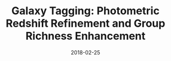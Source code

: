 ---
title: "Galaxy Tagging: Photometric Redshift Refinement and Group Richness Enhancement"
collection: publications
category: manuscripts
permalink: /publication/2018-02-25-galaxy-tagging-photometric-redshift-refinement-and-group-richness-enhancement
excerpt: 'This study introduces the "galtag" algorithm, which enhances photometric redshift accuracy and group richness estimation by probabilistically associating faint galaxies with observed galaxy groups from a spectroscopic survey.'
date: 2018-02-25
venue: 'Monthly Notices of the Royal Astronomical Society'
slidesurl: 'http://academicpages.github.io/files/slides2.pdf'
paperurl: 'https://academic.oup.com/mnras/article/479/3/3746/5039667'
citation: 'Kafle, P. R., Robotham, A. S. G., Driver, S. P., Deeley, S., Nørgaard-Nielsen, P., & Drinkwater, M. J. (2018). "Galaxy Tagging: Photometric Redshift Refinement and Group Richness Enhancement." <i>Monthly Notices of the Royal Astronomical Society</i>, 479(3), 3746–3761. https://doi.org/10.1093/mnras/sty1536'
---